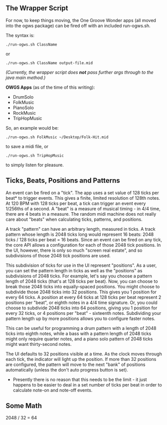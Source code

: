 The Wrapper Script
------------------

For now, to keep things moving, the One Groove Wonder apps (all moved into the ogws package) can be fired off with an included run-ogws.sh.

The syntax is:

    ./run-ogws.sh ClassName
   or

    ./run-ogws.sh ClassName output-file.mid

*(Currently, the wrapper script does **not** pass further args through to the java main method.)*

**OWGS Apps** (as of the time of this writing):
* DrumSolo
* FolkMusic
* PianoSolo
* RockMusic
* TripHopMusic

So, an example would be:

    ./run-ogws.sh FolkMusic ~/Desktop/Folk-Hit.mid
to save a midi file, or

    ./run-ogws.sh TripHopMusic
to simply listen for pleasure.


Ticks, Beats, Positions and Patterns
------------------------------------

An event can be fired on a "tick". The app uses a set value of 128 ticks per beat* to trigger events. This gives a finite, limited resolution of 128th notes. At 120 BPM with 128 ticks per beat, a tick can trigger an event every 1/256ths of a second. A "beat" is a measure of musical timing - in 4/4 time, there are 4 beats in a measure. The random midi machine does not really care about "beats" when calculating ticks, patterns, and positions.

A track "pattern" can have an arbitrary length, measured in ticks. A track pattern whose length is 2048 ticks long would represent 16 beats: 2048 ticks / 128 ticks per beat = 16 beats. Since an event can be fired on any tick, the core API allows a configuration for each of those 2048 tick positions. In the UI, however, there is only so much "screen real estate", and so subdivisions of those 2048 tick positions are used.

This subdivision of ticks for use in the UI represent "positions". As a user, you can set the pattern length in ticks as well as the "positions" as subdivisions of 2048 ticks. For example, let's say you choose a pattern length of 2048 ticks (that's at 128 ticks per beat). Now, you can choose to break those 2048 ticks into equally-spaced positions. You might choose to subdivide those 2048 ticks into 32 positions. This gives you 1 position for every 64 ticks. A position at every 64 ticks at 128 ticks per beat represent 2 positions per "beat", or eighth notes in a 4/4 time signature. Or, you could choose to subdivide 2048 ticks into 64 positions, giving you 1 position for every 32 ticks, or 4 positions per "beat" - sixteenth notes. Subdividing your pattern length up by more positions allows you to configure faster notes.

This can be useful for programming a drum pattern with a length of 2048 ticks into eighth notes, while a bass with a pattern length of 2048 ticks might only require quarter notes, and a piano solo pattern of 2048 ticks might want thirty-second notes.

The UI defaults to 32 positions visible at a time. As the clock moves through each tick, the indicator will light up the position. If more than 32 positions are configured, the pattern will move to the next "bank" of positions automatically (unless the don't auto progress button is set).


* Presently there is no reason that this needs to be the limit - it just happens to be easier to deal in a set number of ticks per beat in order to calculate note-on and note-off events.

Some Math
---------

2048 / 32 = 64


